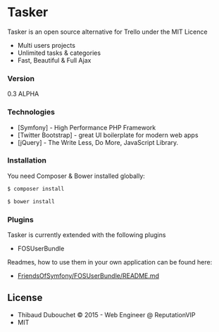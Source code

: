 # Tasker

Tasker is an open source alternative for Trello under the MIT Licence

  - Multi users projects
  - Unlimited tasks & categories
  - Fast, Beautiful & Full Ajax

### Version
0.3 ALPHA

### Technologies

* [Symfony] - High Performance PHP Framework
* [Twitter Bootstrap] - great UI boilerplate for modern web apps
* [jQuery] - The Write Less, Do More, JavaScript Library.

### Installation

You need Composer & Bower installed globally:

```sh
$ composer install
```

```sh
$ bower install
```

### Plugins

Tasker is currently extended with the following plugins

* FOSUserBundle

Readmes, how to use them in your own application can be found here:

* [FriendsOfSymfony/FOSUserBundle/README.md](https://github.com/FriendsOfSymfony/FOSUserBundle/blob/master/README.markdown)

License
----
* Thibaud Dubouchet &copy; 2015 - Web Engineer @ ReputationVIP
* MIT
